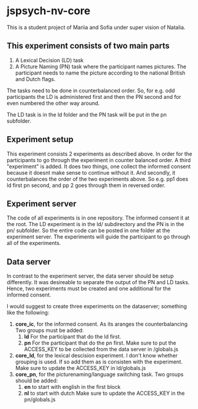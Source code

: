 # jspsych-nv-core

This is a student project of Mariia and Sofia under super vision of Natalia.

## This experiment consists of two main parts

1. A Lexical Decision (LD) task
2. A Picture Naming (PN) task where the participant names pictures. The participant
   needs to name the picture according to the national British and Dutch flags.

The tasks need to be done in counterbalanced order. So, for e.g. odd participants
the LD is administered first and then the PN second and for even numbered the
other way around.

The LD task is in the ld folder and the PN task will be put in the pn subfolder.

## Experiment setup

This experiment consists 2 experiments as described above. In order for the
participants to go through the experiment in counter balanced order. A
third "experiment" is added. It does two things, one collect the informed consent
because it doesnt make sense to continue without it. And secondly,
it counterbalances the order of the two experiments above. So e.g. pp1 does
ld first pn second, and pp 2 goes through them in reversed order.

## Experiment server
The code of all experiments is in one repository. The informed consent it at
the root. The LD experiment is in the ld/ subdirectory and the PN is in the pn/
subfolder. So the entire code can be posted in one folder at the experiment
server. The experiments will guide the participant to go through all of the
experiments.

## Data server
In contrast to the experiment server, the data server should be setup differently.
It was desireable to separate the output of the PN and LD tasks. Hence, two
experiments must be created and one additional for the informed consent.

I would suggest to create three experiments on the dataserver; something like
the following:

1. **core_ic**, for the informed consent. As its aranges the counterbalancing
   Two groups must be added:
   1. **ld** For the participant that do the ld first.
   2. **pn** For the participant that do the pn first.
   Make sure to put the ACCESS_KEY to be collected from the data server
   in /globals.js
2. **core_ld**, for the lexical descision experiment. I don't know whether
   grouping is used. If so add them as is consisten with the experiment.
   Make sure to update the ACCESS_KEY in ld/globals.js
3. **core_pn**, for the picturenaming/language switching task.
   Two groups should be added:
   1. **en** to start with english in the first block
   2. **nl** to start with dutch
   Make sure to update the ACCESS_KEY in the pn/globals.js
